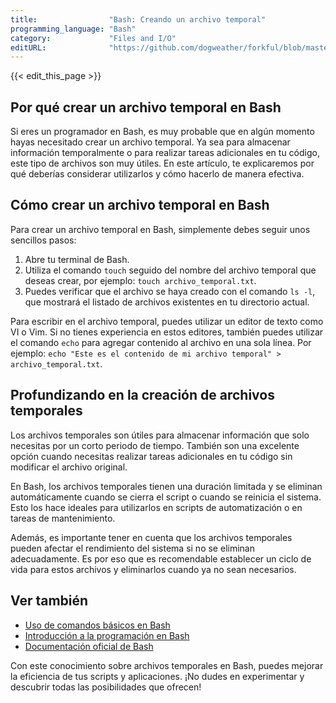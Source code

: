 ```yaml
---
title:                "Bash: Creando un archivo temporal"
programming_language: "Bash"
category:             "Files and I/O"
editURL:              "https://github.com/dogweather/forkful/blob/master/content/es/bash/creating-a-temporary-file.md"
---
```


{{< edit_this_page >}}

## Por qué crear un archivo temporal en Bash

Si eres un programador en Bash, es muy probable que en algún momento hayas necesitado crear un archivo temporal. Ya sea para almacenar información temporalmente o para realizar tareas adicionales en tu código, este tipo de archivos son muy útiles. En este artículo, te explicaremos por qué deberías considerar utilizarlos y cómo hacerlo de manera efectiva.

## Cómo crear un archivo temporal en Bash

Para crear un archivo temporal en Bash, simplemente debes seguir unos sencillos pasos:

1. Abre tu terminal de Bash.
2. Utiliza el comando `touch` seguido del nombre del archivo temporal que deseas crear, por ejemplo: `touch archivo_temporal.txt`.
3. Puedes verificar que el archivo se haya creado con el comando `ls -l`, que mostrará el listado de archivos existentes en tu directorio actual.

Para escribir en el archivo temporal, puedes utilizar un editor de texto como VI o Vim. Si no tienes experiencia en estos editores, también puedes utilizar el comando `echo` para agregar contenido al archivo en una sola línea. Por ejemplo: `echo "Este es el contenido de mi archivo temporal" > archivo_temporal.txt`.

## Profundizando en la creación de archivos temporales

Los archivos temporales son útiles para almacenar información que solo necesitas por un corto periodo de tiempo. También son una excelente opción cuando necesitas realizar tareas adicionales en tu código sin modificar el archivo original.

En Bash, los archivos temporales tienen una duración limitada y se eliminan automáticamente cuando se cierra el script o cuando se reinicia el sistema. Esto los hace ideales para utilizarlos en scripts de automatización o en tareas de mantenimiento.

Además, es importante tener en cuenta que los archivos temporales pueden afectar el rendimiento del sistema si no se eliminan adecuadamente. Es por eso que es recomendable establecer un ciclo de vida para estos archivos y eliminarlos cuando ya no sean necesarios.

## Ver también

- [Uso de comandos básicos en Bash](https://www.digitalocean.com/community/tutorials/la-guia-de-comandos-basicos-de-linux)
- [Introducción a la programación en Bash](https://geekwomen.com/es/introduccion-a-la-programacion-en-bash/)
- [Documentación oficial de Bash](https://www.gnu.org/software/bash/)

Con este conocimiento sobre archivos temporales en Bash, puedes mejorar la eficiencia de tus scripts y aplicaciones. ¡No dudes en experimentar y descubrir todas las posibilidades que ofrecen!
